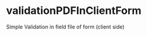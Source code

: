 # validationPDFInClientForm
Simple Validation in field file of form (client side)
    <script>
        $('archivo').change(function(event) {
            const file = event.target.files[0]; 
            if (file && file.type !== 'application/pdf') { 
                alert('Por favor, suba un archivo PDF.');
                $(this).val('');
            }
        });
    </script>
